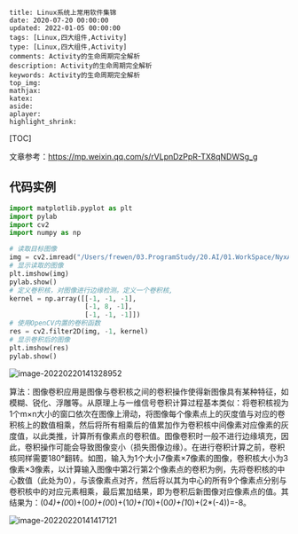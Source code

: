 ```
title: Linux系统上常用软件集锦
date: 2020-07-20 00:00:00
updated: 2022-01-05 00:00:00
tags: [Linux,四大组件,Activity]
type: [Linux,四大组件,Activity]
comments: Activity的生命周期完全解析
description: Activity的生命周期完全解析
keywords: Activity的生命周期完全解析
top_img:
mathjax:
katex:
aside:
aplayer:
highlight_shrink:
```

[TOC]



文章参考：https://mp.weixin.qq.com/s/rVLpnDzPpR-TX8qNDWSg_g









## 代码实例

```python
import matplotlib.pyplot as plt
import pylab
import cv2
import numpy as np

# 读取目标图像
img = cv2.imread("/Users/frewen/03.ProgramStudy/20.AI/01.WorkSpace/NyxAILearning/NyxOpenCV/OpenCVPython/image1.jpg")
# 显示读取的图像
plt.imshow(img)
pylab.show()
# 定义卷积核，对图像进行边缘检测。定义一个卷积核,
kernel = np.array([[-1, -1, -1],
                   [-1, 8, -1],
                   [-1, -1, -1]])
# 使用OpenCV内置的卷积函数
res = cv2.filter2D(img, -1, kernel)
# 显示卷积后的图像
plt.imshow(res)
pylab.show()
```



![image-20220220141328952](https://gitee.com/frewen1225/ImageUploader/raw/master/img/202202201413462.png)





算法：图像卷积应用是图像与卷积核之间的卷积操作使得新图像具有某种特征，如模糊、锐化、浮雕等。从原理上与一维信号卷积计算过程基本类似：将卷积核视为1个m×n大小的窗口依次在图像上滑动，将图像每个像素点上的灰度值与对应的卷积核上的数值相乘，然后将所有相乘后的值累加作为卷积核中间像素对应像素的灰度值，以此类推，计算所有像素点的卷积值。图像卷积时一般不进行边缘填充，因此，卷积操作可能会导致图像变小（损失图像边缘）。在进行卷积计算之前，卷积核同样需要180°翻转。如图，输入为1个大小7像素×7像素的图像，卷积核大小为3像素×3像素，以计算输入图像中第2行第2个像素点的卷积为例，先将卷积核的中心数值（此处为0），与该像素点对齐，然后将以其为中心的所有9个像素点分别与卷积核中的对应元素相乘，最后累加结果，即为卷积后新图像对应像素点的值。其结果为：(0*4)+(0*0)+(0*0)+(0*0)+(1*0)+(1*0)+(0*0)+(1*0)+(2*(-4))=-8。



![image-20220220141417121](https://gitee.com/frewen1225/ImageUploader/raw/master/img/202202201414077.png)

























